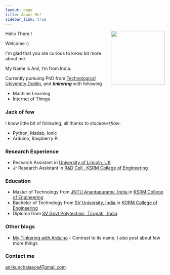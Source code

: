 ```yaml
---
layout: page
title: About Me!
sidebar_link: true
---
```

<img style="float: right; width:170px;" class="img-thumbnail" src="https://avatars3.githubusercontent.com/u/17523245">

Hello There ! 

Welcome :) 

I'm glad that you are curious to know bit more about me.

My Name is Anil, I’m from India.    




Currently pursuing PhD from [Technological University Dublin](https://www.tudublin.ie/), and ***tinkering*** with following
- Machine Learning
- Internet of Things

<!-- | ![Flowers](https://avatars3.githubusercontent.com/u/17523245) | I am text to the right | -->

### Jack of few
I know little bit of following, all thanks to *stackoverflow*.
- Python, Matlab, Ionic
- Arduino, Raspberry Pi

### Research Experience
- Research Assistant in [University of Lincoln, UK](https://www.lincoln.ac.uk/home/)
- Jr Research Assistant in [R&D Cell , KSRM College of Engineering](https://ksrmce.ac.in/)

### Education
- Master of Technology from [JNTU Anantapuramu, India ](https://www.jntua.ac.in/) in [KSRM College of Engineering](https://ksrmce.ac.in/)
- Bachelor of Technology from [SV University, India ](https://www.svuniversity.edu.in) in [KORM College of Engineering](http://kormce.ac.in/)
- Diploma from [SV Govt Polytechnic, Tirupati , India](https://svgovtpolytirupathi.ac.in/)

### Other blogs
- [My Tinkering with Arduino](http://anilarduino.blogspot.com/) - Contrast to its name, I also post about few more things

### Contact me

[anilkunchalaeceATgmail.com]()